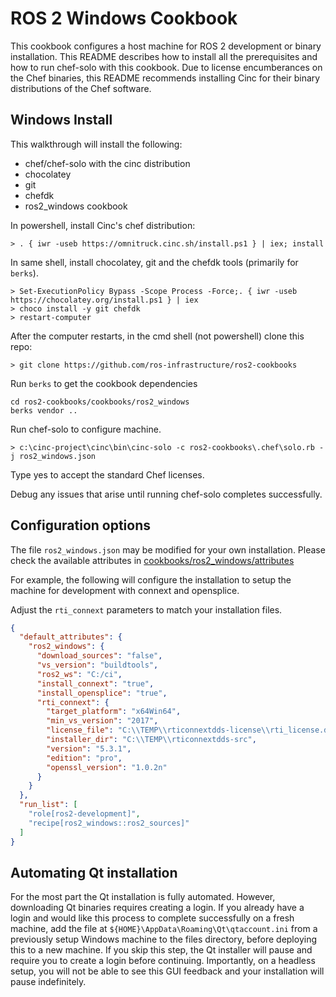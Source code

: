 # ROS 2 Windows Cookbook

This cookbook configures a host machine for ROS 2 development or binary installation.
This README describes how to install all the prerequisites and how to run chef-solo with this cookbook.
Due to license encumberances on the Chef binaries, this README recommends installing Cinc for their binary distributions of the Chef software.

## Windows Install

This walkthrough will install the following:
* chef/chef-solo with the cinc distribution
* chocolatey
* git
* chefdk
* ros2_windows cookbook

In powershell, install Cinc's chef distribution:
```
> . { iwr -useb https://omnitruck.cinc.sh/install.ps1 } | iex; install
```

In same shell, install chocolatey, git and the chefdk tools (primarily for `berks`).
```
> Set-ExecutionPolicy Bypass -Scope Process -Force;. { iwr -useb https://chocolatey.org/install.ps1 } | iex
> choco install -y git chefdk
> restart-computer
```

After the computer restarts, in the cmd shell (not powershell) clone this repo:
```
> git clone https://github.com/ros-infrastructure/ros2-cookbooks
```

Run `berks` to get the cookbook dependencies
```
cd ros2-cookbooks/cookbooks/ros2_windows
berks vendor ..
```

Run chef-solo to configure machine.
```
> c:\cinc-project\cinc\bin\cinc-solo -c ros2-cookbooks\.chef\solo.rb -j ros2_windows.json
```

Type yes to accept the standard Chef licenses.

Debug any issues that arise until running chef-solo completes successfully.

## Configuration options

The file `ros2_windows.json` may be modified for your own installation.
Please check the available attributes in [cookbooks/ros2_windows/attributes](cookbooks/ros2_windows/attributes)

For example, the following will configure the installation to setup the machine for development with connext and opensplice.

Adjust the `rti_connext` parameters to match your installation files.

```json
{
  "default_attributes": {
    "ros2_windows": {
      "download_sources": "false",
      "vs_version": "buildtools",
      "ros2_ws": "C:/ci",
      "install_connext": "true",
      "install_opensplice": "true",
      "rti_connext": {
        "target_platform": "x64Win64",
        "min_vs_version": "2017",
        "license_file": "C:\\TEMP\\rticonnextdds-license\\rti_license.dat",
        "installer_dir": "C:\\TEMP\\rticonnextdds-src",
        "version": "5.3.1",
        "edition": "pro",
        "openssl_version": "1.0.2n"
      }
    }
  },
  "run_list": [
    "role[ros2-development]",
    "recipe[ros2_windows::ros2_sources]"
  ]
}
```

## Automating Qt installation

For the most part the Qt installation is fully automated.
However, downloading Qt binaries requires creating a login.
If you already have a login and would like this process to complete successfully on a fresh machine, add the file at `${HOME}\AppData\Roaming\Qt\qtaccount.ini` from a previously setup Windows machine to the files directory, before deploying this to a new machine.
If you skip this step, the Qt installer will pause and require you to create a login before continuing.
Importantly, on a headless setup, you will not be able to see this GUI feedback and your installation will pause indefinitely.
